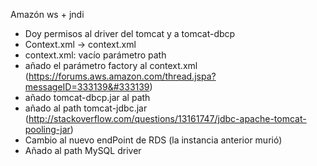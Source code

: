 Amazón ws + jndi
  * Doy permisos al driver del tomcat y a tomcat-dbcp
  * Context.xml -> context.xml
  * context.xml: vacío parámetro path
  * añado el parámetro factory al context.xml (https://forums.aws.amazon.com/thread.jspa?messageID=333139&#333139)
  * añado tomcat-dbcp.jar al path
  * añado al path tomcat-jdbc.jar (http://stackoverflow.com/questions/13161747/jdbc-apache-tomcat-pooling-jar)
  * Cambio al nuevo endPoint de RDS (la instancia anterior murió)
  * Añado al path MySQL driver
